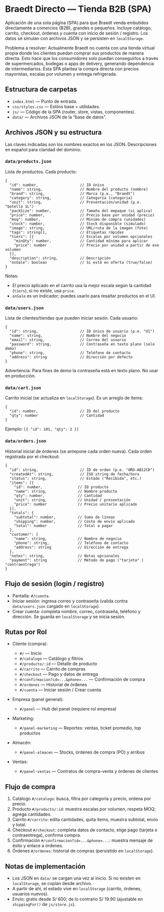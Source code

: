 # Braedt Directo — Tienda B2B (SPA)

Aplicación de una sola página (SPA) para que Braedt venda embutidos directamente a comercios (B2B), grandes o pequeños. Incluye catálogo, carrito, checkout, órdenes y cuenta con inicio de sesión / registro. Los datos se simulan con archivos JSON y se persisten en `localStorage`.

Problema a resolver: Actualmente Braedt no cuenta con una tienda virtual propia donde los clientes puedan comprar sus productos de manera directa. Esto hace que los consumidores solo puedan conseguirlos a través de supermercados, bodegas o apps de delivery, generando dependencia de intermediarios. Esta SPA plantea la compra directa con precios mayoristas, escalas por volumen y entrega refrigerada.

## Estructura de carpetas

- `index.html` — Punto de entrada.
- `css/styles.css` — Estilos base + utilidades.
- `js/` — Código de la SPA (router, store, vistas, componentes).
- `data/` — Archivos JSON de la “base de datos”.

## Archivos JSON y su estructura

Las claves indicadas son los nombres exactos en los JSON. Descripciones en español para claridad del dominio.

### `data/products.json`

Lista de productos. Cada producto:

```
{
  "id": number,                   // ID único
  "name": string,                 // Nombre del producto (nombre)
  "brand": string,                // Marca (p.e., "Braedt")
  "category": string,             // Categoría (categoria)
  "unit": string,                 // Presentación/unidad (p.e. "botella 1L")
  "packSize": number,             // Tamaño del empaque (si aplica)
  "price": number,                // Precio base por unidad (precio)
  "moq": number,                  // Mínimo de compra (unidades)
  "stock": number,                // Stock disponible (simulado)
  "image": string,                // URL/ruta de la imagen (foto)
  "tags": string[],               // Etiquetas rápidas
  "tiers": [{                     // Escalas por volumen opcionales
    "minQty": number,             // Cantidad mínima para aplicar
    "price": number               // Precio por unidad a partir de ese volumen
  }],
  "description": string,          // Descripción
  "onSale": boolean               // Si está en oferta (true/false)
}
```

Notas:
- El precio aplicado en el carrito usa la mejor escala según la cantidad (`tiers`), si no existe, usa `price`.
- `onSale` es un indicador; puedes usarlo para resaltar productos en el UI.

### `data/users.json`

Lista de clientes/tiendas que pueden iniciar sesión. Cada usuario:

```
{
  "id": string,                   // ID único de usuario (p.e. "U1")
  "name": string,                 // Nombre del negocio
  "email": string,                // Correo del usuario
  "password": string,             // Contraseña en texto plano (solo demo)
  "phone": string,                // Teléfono de contacto
  "address": string               // Dirección por defecto
}
```

Advertencia: Para fines de demo la contraseña está en texto plano. No usar en producción.

### `data/cart.json`

Carrito inicial (se actualiza en `localStorage`). Es un arreglo de ítems:

```
{
  "id": number,                   // ID del producto
  "qty": number                   // Cantidad
}
```

Ejemplo: `[{ "id": 101, "qty": 2 }]`

### `data/orders.json`

Historial inicial de órdenes (se antepone cada orden nueva). Cada orden registrada por el checkout:

```
{
  "id": string,                   // ID de orden (p.e. "ORD-AB12CD")
  "createdAt": string,            // ISO string de fecha/hora
  "status": string,               // Estado ("Recibida", etc.)
  "items": [{
    "id": number,                // ID producto
    "name": string,              // Nombre producto
    "qty": number,               // Cantidad
    "unit": string,              // Unidad / presentación
    "price": number              // Precio unitario aplicado
  }],
  "totals": {
    "subtotal": number,          // Suma de líneas
    "shipping": number,          // Costo de envío aplicado
    "total": number              // Total a pagar
  },
  "customer": {
    "name": string,              // Nombre de negocio
    "phone": string,             // Teléfono de contacto
    "address": string            // Dirección de entrega
  },
  "notes": string,               // Notas opcionales
  "payment": string              // Método de pago ("tarjeta" | "contraentrega")
}
```

## Flujo de sesión (login / registro)

- Pantalla: `#/cuenta`.
- Iniciar sesión: ingresa correo y contraseña (valida contra `data/users.json` cargado en `localStorage`).
- Crear cuenta: completa nombre, correo, contraseña, teléfono y dirección. Se guarda en `localStorage` y se inicia sesión.

## Rutas por Rol

- Cliente (compra):
  - `#/` — Inicio
  - `#/catalogo` — Catálogo y filtros
  - `#/producto/:id` — Detalle de producto
  - `#/carrito` — Carrito de compras
  - `#/checkout` — Pago y datos de entrega
  - `#/confirmacion?id=...&phone=...` — Confirmación de compra
  - `#/ordenes` — Historial de órdenes
  - `#/cuenta` — Iniciar sesión / Crear cuenta

- Empresa (panel general):
  - `#/panel` — Hub del panel (requiere rol empresa)

- Marketing:
  - `#/panel-marketing` — Reportes: ventas, ticket promedio, top productos

- Almacén:
  - `#/panel-almacen` — Stocks, órdenes de compra (PO) y arribos

- Ventas:
  - `#/panel-ventas` — Contratos de compra-venta y órdenes de clientes

## Flujo de compra

1. Catálogo `#/catalogo`: busca, filtra por categoría y precio, ordena por precio.
2. Producto `#/producto/:id`: muestra escalas por volumen, respeta MOQ; agrega cantidades.
3. Carrito `#/carrito`: edita cantidades, quita ítems, muestra subtotal, envío y total.
4. Checkout `#/checkout`: completa datos de contacto, elige pago (tarjeta o contraentrega), confirma compra.
5. Confirmación `#/confirmacion?id=...&phone=...`: muestra mensaje de éxito y enlace a órdenes.
6. Órdenes `#/ordenes`: historial de compras (persistido en `localStorage`).

## Notas de implementación

- Los JSON en `data/` se cargan una vez al inicio. Si no existen en `localStorage`, se copian desde archivo.
- A partir de ahí, el estado vive en `localStorage` (carrito, órdenes, usuarios nuevos).
- Envío: gratis desde S/ 600; de lo contrario S/ 19.90 (ajustable en `shippingFor()` de `js/store.js`).
